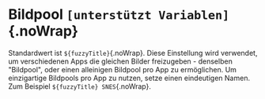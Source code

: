 # Bildpool `[unterstützt Variablen]`{.noWrap}

Standardwert ist `${fuzzyTitle}`{.noWrap}. Diese Einstellung wird verwendet, um verschiedenen Apps die gleichen Bilder freizugeben - denselben "Bildpool", oder einen alleinigen Bildpool pro App zu ermöglichen. Um einzigartige Bildpools pro App zu nutzen, setze einen eindeutigen Namen. Zum Beispiel `${fuzzyTitle} SNES`{.noWrap}.
